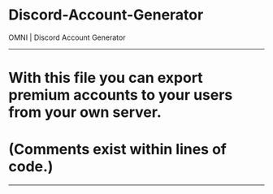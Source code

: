 # Discord-Account-Generator
OMNI | Discord Account Generator

------------------------------------------------------------------------------------

# With this file you can export premium accounts to your users from your own server.
# (Comments exist within lines of code.)


------------------------------------------------------------------------------------
